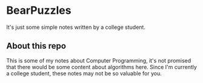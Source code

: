 BearPuzzles
===========
It's just some simple notes written by a college student.
  

## About this repo

This is some of my notes about Computer Programming, it's not promised that there would be some content about algorithms here.
Since I'm currently a college student, these notes may not be so valuable for you.
